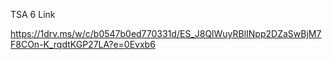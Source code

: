 TSA 6 Link


https://1drv.ms/w/c/b0547b0ed770331d/ES_J8QlWuyRBlINpp2DZaSwBjM7F8COn-K_rqdtKGP27LA?e=0Evxb6
